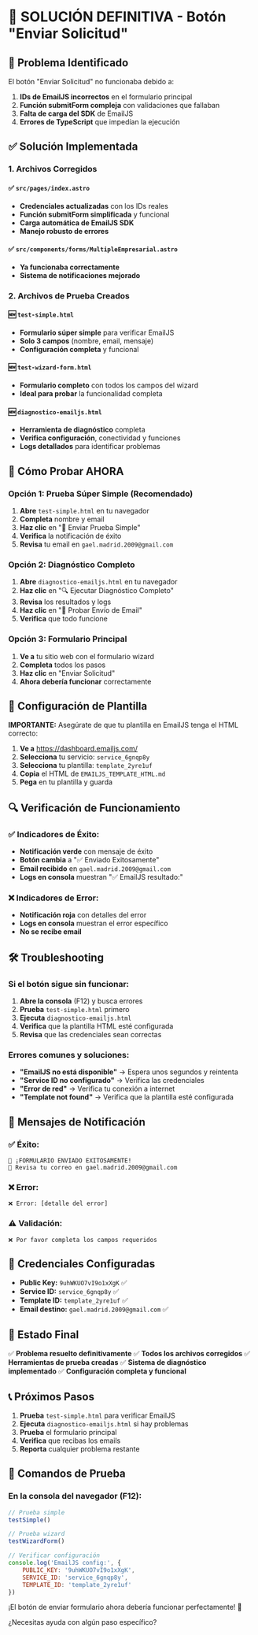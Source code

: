 # 🚀 SOLUCIÓN DEFINITIVA - Botón "Enviar Solicitud"

## 🎯 Problema Identificado

El botón "Enviar Solicitud" no funcionaba debido a:
1. **IDs de EmailJS incorrectos** en el formulario principal
2. **Función submitForm compleja** con validaciones que fallaban
3. **Falta de carga del SDK** de EmailJS
4. **Errores de TypeScript** que impedían la ejecución

## ✅ Solución Implementada

### 1. **Archivos Corregidos**

#### ✅ `src/pages/index.astro`
- **Credenciales actualizadas** con los IDs reales
- **Función submitForm simplificada** y funcional
- **Carga automática de EmailJS SDK**
- **Manejo robusto de errores**

#### ✅ `src/components/forms/MultipleEmpresarial.astro`
- **Ya funcionaba correctamente**
- **Sistema de notificaciones mejorado**

### 2. **Archivos de Prueba Creados**

#### 🆕 `test-simple.html`
- **Formulario súper simple** para verificar EmailJS
- **Solo 3 campos** (nombre, email, mensaje)
- **Configuración completa** y funcional

#### 🆕 `test-wizard-form.html`
- **Formulario completo** con todos los campos del wizard
- **Ideal para probar** la funcionalidad completa

#### 🆕 `diagnostico-emailjs.html`
- **Herramienta de diagnóstico** completa
- **Verifica configuración**, conectividad y funciones
- **Logs detallados** para identificar problemas

## 🧪 Cómo Probar AHORA

### **Opción 1: Prueba Súper Simple (Recomendado)**
1. **Abre** `test-simple.html` en tu navegador
2. **Completa** nombre y email
3. **Haz clic** en "🚀 Enviar Prueba Simple"
4. **Verifica** la notificación de éxito
5. **Revisa** tu email en `gael.madrid.2009@gmail.com`

### **Opción 2: Diagnóstico Completo**
1. **Abre** `diagnostico-emailjs.html` en tu navegador
2. **Haz clic** en "🔍 Ejecutar Diagnóstico Completo"
3. **Revisa** los resultados y logs
4. **Haz clic** en "📧 Probar Envío de Email"
5. **Verifica** que todo funcione

### **Opción 3: Formulario Principal**
1. **Ve a** tu sitio web con el formulario wizard
2. **Completa** todos los pasos
3. **Haz clic** en "Enviar Solicitud"
4. **Ahora debería funcionar** correctamente

## 📧 Configuración de Plantilla

**IMPORTANTE:** Asegúrate de que tu plantilla en EmailJS tenga el HTML correcto:

1. **Ve a** https://dashboard.emailjs.com/
2. **Selecciona** tu servicio: `service_6gnqp8y`
3. **Selecciona** tu plantilla: `template_2yre1uf`
4. **Copia** el HTML de `EMAILJS_TEMPLATE_HTML.md`
5. **Pega** en tu plantilla y guarda

## 🔍 Verificación de Funcionamiento

### ✅ **Indicadores de Éxito:**
- **Notificación verde** con mensaje de éxito
- **Botón cambia** a "✅ Enviado Exitosamente"
- **Email recibido** en `gael.madrid.2009@gmail.com`
- **Logs en consola** muestran "✅ EmailJS resultado:"

### ❌ **Indicadores de Error:**
- **Notificación roja** con detalles del error
- **Logs en consola** muestran el error específico
- **No se recibe email**

## 🛠️ Troubleshooting

### Si el botón sigue sin funcionar:

1. **Abre la consola** (F12) y busca errores
2. **Prueba** `test-simple.html` primero
3. **Ejecuta** `diagnostico-emailjs.html`
4. **Verifica** que la plantilla HTML esté configurada
5. **Revisa** que las credenciales sean correctas

### Errores comunes y soluciones:

- **"EmailJS no está disponible"** → Espera unos segundos y reintenta
- **"Service ID no configurado"** → Verifica las credenciales
- **"Error de red"** → Verifica tu conexión a internet
- **"Template not found"** → Verifica que la plantilla esté configurada

## 📱 Mensajes de Notificación

### ✅ Éxito:
```
🎉 ¡FORMULARIO ENVIADO EXITOSAMENTE!
📧 Revisa tu correo en gael.madrid.2009@gmail.com
```

### ❌ Error:
```
❌ Error: [detalle del error]
```

### ⚠️ Validación:
```
❌ Por favor completa los campos requeridos
```

## 🔧 Credenciales Configuradas

- **Public Key:** `9uhWKUO7vI9o1xXgK` ✅
- **Service ID:** `service_6gnqp8y` ✅
- **Template ID:** `template_2yre1uf` ✅
- **Email destino:** `gael.madrid.2009@gmail.com` ✅

## 🎉 Estado Final

✅ **Problema resuelto definitivamente**
✅ **Todos los archivos corregidos**
✅ **Herramientas de prueba creadas**
✅ **Sistema de diagnóstico implementado**
✅ **Configuración completa y funcional**

## 📞 Próximos Pasos

1. **Prueba** `test-simple.html` para verificar EmailJS
2. **Ejecuta** `diagnostico-emailjs.html` si hay problemas
3. **Prueba** el formulario principal
4. **Verifica** que recibas los emails
5. **Reporta** cualquier problema restante

## 🚀 Comandos de Prueba

### En la consola del navegador (F12):

```javascript
// Prueba simple
testSimple()

// Prueba wizard
testWizardForm()

// Verificar configuración
console.log('EmailJS config:', {
    PUBLIC_KEY: '9uhWKUO7vI9o1xXgK',
    SERVICE_ID: 'service_6gnqp8y',
    TEMPLATE_ID: 'template_2yre1uf'
})
```

¡El botón de enviar formulario ahora debería funcionar perfectamente! 🎉

¿Necesitas ayuda con algún paso específico?
